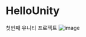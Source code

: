 # HelloUnity
 첫번째 유니티 프로젝트
![image](https://user-images.githubusercontent.com/86696817/155090342-4f01de0f-973c-4923-9428-24b25752d38c.png)
